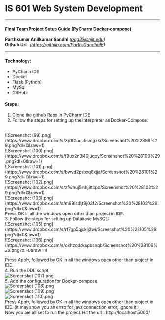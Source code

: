 # IS 601 Web System Development
***
#### Final Team Project Setup Guide (PyCharm Docker-compose)
**Parthkumar Anilkumar Gandhi** *(pag36@njit.edu)*<br>
**Github Url** : *(https://github.com/Parth-Gandhi96)*<br>
****
#### Technology:
- PyCharm IDE
- Docker
- Flask (Python)
- MySql
- GitHub

#### Steps:
1.  Clone the github Repo in PyCharm IDE
2.  Follow the steps for setting up the Interpreter as Docker-Compose:
<br>
![Screenshot (99).png](https://www.dropbox.com/s/3p1f0uqubsmgzkr/Screenshot%20%2899%29.png?dl=0&raw=1)
<br>
![Screenshot (100).png](https://www.dropbox.com/s/f9ux2n3i40juqoy/Screenshot%20%28100%29.png?dl=0&raw=1)
<br>
![Screenshot (101).png](https://www.dropbox.com/s/bwvd2psbxq8xjja/Screenshot%20%28101%29.png?dl=0&raw=1)
<br>
![Screenshot (102).png](https://www.dropbox.com/s/zfwhuj5mhj8tcpo/Screenshot%20%28102%29.png?dl=0&raw=1)
<br>
![Screenshot (103).png](https://www.dropbox.com/s/m99lsdljf9j03f2/Screenshot%20%28103%29.png?dl=0&raw=1)
<br>
Press OK in all the windows open other than project in IDE.
<br>
3. Follow the steps for setting up Database MySQL:
<br>
![Screenshot (105).png](https://www.dropbox.com/s/rf7gp5qjcklj2wi/Screenshot%20%28105%29.png?dl=0&raw=1)
<br>
![Screenshot (106).png](https://www.dropbox.com/s/okhzqdckspbsnqb/Screenshot%20%28106%29.png?dl=0&raw=1)
<br>

Press Apply, followed by OK in all the windows open other than project in IDE.
<br>
4. Run the DDL script
<br>
![Screenshot (107).png](https://www.dropbox.com/s/sb1o00adyzgcstg/Screenshot%20%28107%29.png?dl=0&raw=1)
<br>
5. Add the configuration for Docker-compose:
<br>
![Screenshot (108).png](https://www.dropbox.com/s/a68eifecf8pfjpy/Screenshot%20%28108%29.png?dl=0&raw=1)
<br>
![Screenshot (109).png](https://www.dropbox.com/s/5rkbtzu6oyg917v/Screenshot%20%28109%29.png?dl=0&raw=1)
<br>
![Screenshot (110).png](https://www.dropbox.com/s/8xpsf4obfwmglw0/Screenshot%20%28110%29.png?dl=0&raw=1)
<br>
Press Apply, followed by OK in all the windows open other than project in IDE. (it may show you an errro for java connection error, ignore it!)
<br>
Now you are all set to run the project.
Hit the url : http://localhost:5000/
   